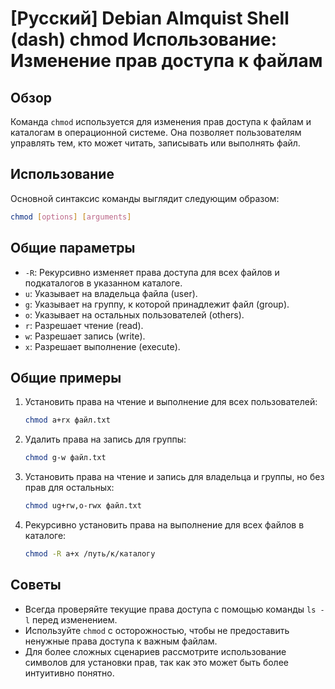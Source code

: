 # [Русский] Debian Almquist Shell (dash) chmod Использование: Изменение прав доступа к файлам

## Обзор
Команда `chmod` используется для изменения прав доступа к файлам и каталогам в операционной системе. Она позволяет пользователям управлять тем, кто может читать, записывать или выполнять файл.

## Использование
Основной синтаксис команды выглядит следующим образом:

```bash
chmod [options] [arguments]
```

## Общие параметры
- `-R`: Рекурсивно изменяет права доступа для всех файлов и подкаталогов в указанном каталоге.
- `u`: Указывает на владельца файла (user).
- `g`: Указывает на группу, к которой принадлежит файл (group).
- `o`: Указывает на остальных пользователей (others).
- `r`: Разрешает чтение (read).
- `w`: Разрешает запись (write).
- `x`: Разрешает выполнение (execute).

## Общие примеры
1. Установить права на чтение и выполнение для всех пользователей:
   ```bash
   chmod a+rx файл.txt
   ```

2. Удалить права на запись для группы:
   ```bash
   chmod g-w файл.txt
   ```

3. Установить права на чтение и запись для владельца и группы, но без прав для остальных:
   ```bash
   chmod ug+rw,o-rwx файл.txt
   ```

4. Рекурсивно установить права на выполнение для всех файлов в каталоге:
   ```bash
   chmod -R a+x /путь/к/каталогу
   ```

## Советы
- Всегда проверяйте текущие права доступа с помощью команды `ls -l` перед изменением.
- Используйте `chmod` с осторожностью, чтобы не предоставить ненужные права доступа к важным файлам.
- Для более сложных сценариев рассмотрите использование символов для установки прав, так как это может быть более интуитивно понятно.